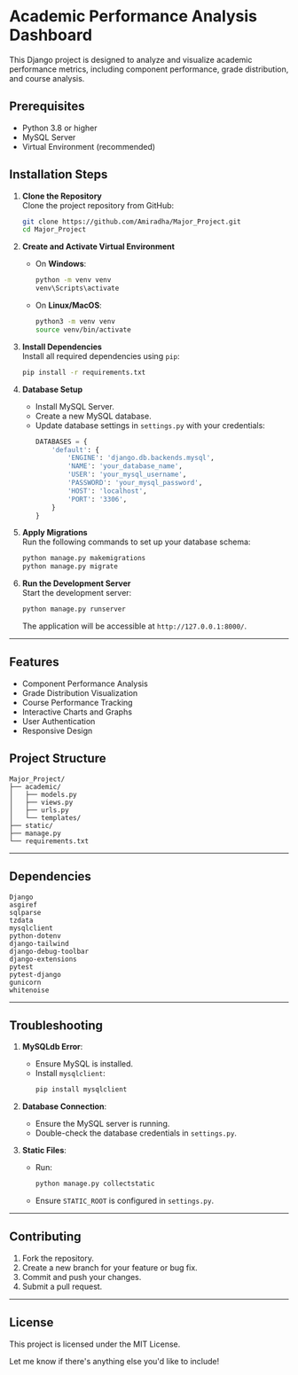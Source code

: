 
# Academic Performance Analysis Dashboard

This Django project is designed to analyze and visualize academic performance metrics, including component performance, grade distribution, and course analysis.

## Prerequisites

- Python 3.8 or higher
- MySQL Server
- Virtual Environment (recommended)

## Installation Steps

1. **Clone the Repository**  
   Clone the project repository from GitHub:
   ```bash
   git clone https://github.com/Amiradha/Major_Project.git
   cd Major_Project
   ```

2. **Create and Activate Virtual Environment**  
   - On **Windows**:
     ```bash
     python -m venv venv
     venv\Scripts\activate
     ```
   - On **Linux/MacOS**:
     ```bash
     python3 -m venv venv
     source venv/bin/activate
     ```

3. **Install Dependencies**  
   Install all required dependencies using `pip`:
   ```bash
   pip install -r requirements.txt
   ```

4. **Database Setup**  
   - Install MySQL Server.
   - Create a new MySQL database.
   - Update database settings in `settings.py` with your credentials:
     ```python
     DATABASES = {
         'default': {
             'ENGINE': 'django.db.backends.mysql',
             'NAME': 'your_database_name',
             'USER': 'your_mysql_username',
             'PASSWORD': 'your_mysql_password',
             'HOST': 'localhost',
             'PORT': '3306',
         }
     }
     ```

5. **Apply Migrations**  
   Run the following commands to set up your database schema:
   ```bash
   python manage.py makemigrations
   python manage.py migrate
   ```

6. **Run the Development Server**  
   Start the development server:
   ```bash
   python manage.py runserver
   ```
   The application will be accessible at `http://127.0.0.1:8000/`.

---

## Features

- Component Performance Analysis
- Grade Distribution Visualization
- Course Performance Tracking
- Interactive Charts and Graphs
- User Authentication
- Responsive Design

## Project Structure

```
Major_Project/
├── academic/
│   ├── models.py
│   ├── views.py
│   ├── urls.py
│   └── templates/
├── static/
├── manage.py
└── requirements.txt
```

---

## Dependencies

```
Django
asgiref
sqlparse
tzdata
mysqlclient
python-dotenv
django-tailwind
django-debug-toolbar
django-extensions
pytest
pytest-django
gunicorn
whitenoise
```

---

## Troubleshooting

1. **MySQLdb Error**:
   - Ensure MySQL is installed.
   - Install `mysqlclient`:
     ```bash
     pip install mysqlclient
     ```

2. **Database Connection**:
   - Ensure the MySQL server is running.
   - Double-check the database credentials in `settings.py`.

3. **Static Files**:
   - Run:
     ```bash
     python manage.py collectstatic
     ```
   - Ensure `STATIC_ROOT` is configured in `settings.py`.

---

## Contributing

1. Fork the repository.
2. Create a new branch for your feature or bug fix.
3. Commit and push your changes.
4. Submit a pull request.

---

## License

This project is licensed under the MIT License.

Let me know if there's anything else you'd like to include!
